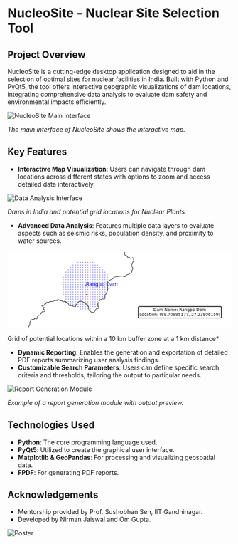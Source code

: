 # NucleoSite - Nuclear Site Selection Tool

## Project Overview
NucleoSite is a cutting-edge desktop application designed to aid in the selection of optimal sites for nuclear facilities in India. Built with Python and PyQt5, the tool offers interactive geographic visualizations of dam locations, integrating comprehensive data analysis to evaluate dam safety and environmental impacts efficiently.

![NucleoSite Main Interface](images/main_interface.png)

*The main interface of NucleoSite shows the interactive map.*


## Key Features
- **Interactive Map Visualization**: Users can navigate through dam locations across different states with options to zoom and access detailed data interactively.

![Data Analysis Interface](optics/dams_India.png)

*Dams in India and potential grid locations for Nuclear Plants*

  
- **Advanced Data Analysis**: Features multiple data layers to evaluate aspects such as seismic risks, population density, and proximity to water sources.

![Data Analysis Interface](optics/buffer_zone.png)

Grid of potential locations within a 10 km buffer zone at a 1 km distance*

- **Dynamic Reporting**: Enables the generation and exportation of detailed PDF reports summarizing user analysis findings.
- **Customizable Search Parameters**: Users can define specific search criteria and thresholds, tailoring the output to particular needs.

![Report Generation Module](optics/report_generation.png)

*Example of a report generation module with output preview.*

## Technologies Used
- **Python**: The core programming language used.
- **PyQt5**: Utilized to create the graphical user interface.
- **Matplotlib & GeoPandas**: For processing and visualizing geospatial data.
- **FPDF**: For generating PDF reports.

## Acknowledgements
- Mentorship provided by Prof. Sushobhan Sen, IIT Gandhinagar.
- Developed by Nirman Jaiswal and Om Gupta.

![Poster](images/Poster_Presentation.jpg)
